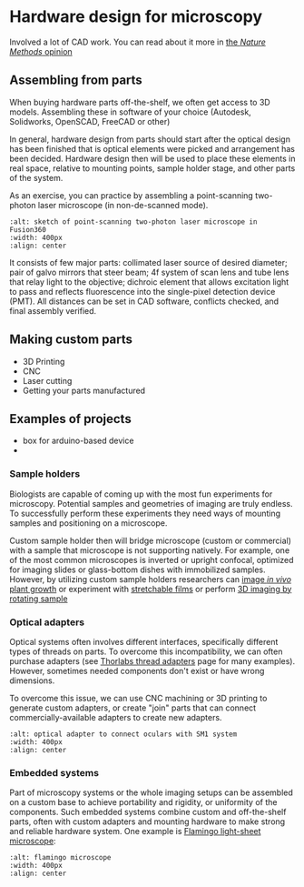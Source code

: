 # Hardware design for microscopy

Involved a lot of CAD work. You can read about it more in [the *Nature Methods* opinion](https://www.nature.com/articles/s41592-022-01484-5)

## Assembling from parts

When buying hardware parts off-the-shelf, we often get access to 3D models. Assembling these in software of your choice (Autodesk, Solidworks, OpenSCAD, FreeCAD or other)

In general, hardware design from parts should start after the optical design has been finished that is optical elements were picked and arrangement has been decided. Hardware design then will be used to place these elements in real space, relative to mounting points, sample holder stage, and other parts of the system.

As an exercise, you can practice by assembling a point-scanning two-photon laser microscope (in non-de-scanned mode).

```{image} ../../static/2p-laser-scanning-microscope.png
:alt: sketch of point-scanning two-photon laser microscope in Fusion360
:width: 400px
:align: center
```

It consists of few major parts: collimated laser source of desired diameter; pair of galvo mirrors that steer beam; 4f system of scan lens and tube lens that relay light to the objective; dichroic element that allows excitation light to pass and reflects fluorescence into the single-pixel detection device (PMT). All distances can be set in CAD software, conflicts checked, and final assembly verified.

## Making custom parts
- 3D Printing
- CNC
- Laser cutting
- Getting your parts manufactured

## Examples of projects

- box for arduino-based device
- 

### Sample holders

Biologists are capable of coming up with the most fun experiments for microscopy. Potential samples and geometries of imaging are truly endless. To successfully perform these experiments they need ways of mounting samples and positioning on a microscope.

Custom sample holder then will bridge microscope (custom or commercial) with a sample that microscope is not supporting natively. For example, one of the most common microscopes is inverted or upright confocal, optimized for imaging slides or glass-bottom dishes with immobilized samples. However, by utilizing custom sample holders researchers can [image *in vivo* plant growth](https://elifesciences.org/articles/26792) or experiment with [stretchable films](https://pubs.rsc.org/en/content/articlelanding/2012/an/c2an36001b) or perform [3D imaging by rotating sample](https://onlinelibrary.wiley.com/doi/full/10.1111/jmi.12263)

### Optical adapters

Optical systems often involves different interfaces, specifically different types of threads on parts. To overcome this incompatibility, we can often purchase adapters (see [Thorlabs thread adapters](https://www.thorlabs.com/navigation.cfm?guide_id=2327) page for many examples). However, sometimes needed components don't exist or have wrong dimensions.

To overcome this issue, we can use CNC machining or 3D printing to generate custom adapters, or create "join" parts that can connect commercially-available adapters to create new adapters.

```{image} ../../static/optical-adapter.png
:alt: optical adapter to connect oculars with SM1 system
:width: 400px
:align: center
```


### Embedded systems

Part of microscopy systems or the whole imaging setups can be assembled on a custom base to achieve portability and rigidity, or uniformity of the components. Such embedded systems combine custom and off-the-shelf parts, often with custom adapters and mounting hardware to make strong and reliable hardware system. One example is [Flamingo light-sheet microscope](https://huiskenlab.com/flamingo/):

```{image} ../../static/flamingo.png
:alt: flamingo microscope
:width: 400px
:align: center
```
